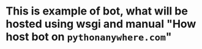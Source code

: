# This is example of bot, what will be hosted using wsgi and manual "How host bot on `pythonanywhere.com`"


